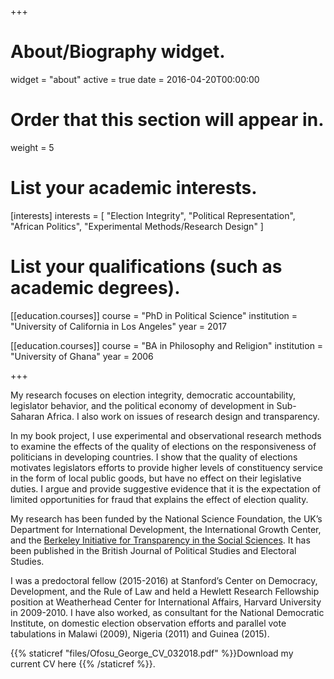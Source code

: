 +++
# About/Biography widget.
widget = "about"
active = true
date = 2016-04-20T00:00:00

# Order that this section will appear in.
weight = 5

# List your academic interests.
[interests]
  interests = [
    "Election Integrity",
    "Political Representation",
    "African Politics",
    "Experimental Methods/Research Design"
  ]

# List your qualifications (such as academic degrees).
[[education.courses]]
  course = "PhD in Political Science"
  institution = "University of California in Los Angeles"
  year = 2017

[[education.courses]]
  course = "BA in Philosophy and Religion"
  institution = "University of Ghana"
  year = 2006
 
+++

My research focuses on election integrity, democratic accountability, legislator behavior, and the political economy of development in Sub-Saharan Africa. I also work on issues of research design and transparency. 

In my book project, I use experimental and observational research methods to examine the effects of the quality of elections on the responsiveness of politicians in developing countries. I show that the quality of elections motivates legislators efforts to provide higher levels of constituency service in the form of local public goods, but have no effect on their legislative duties. I argue and provide suggestive evidence that it is the expectation of limited opportunities for fraud that explains the effect of election quality.

My research has been funded by the National Science Foundation, the UK’s Department for International Development, the International Growth Center, and the [Berkeley Initiative for Transparency in the Social Sciences](https://www.bitss.org/people/george-ofosu/). It has been published in the British Journal of Political Studies and Electoral Studies. 
 
I was a predoctoral fellow (2015-2016) at Stanford’s Center on Democracy, Development, and the Rule of Law and held a Hewlett Research Fellowship position at Weatherhead Center for International Affairs, Harvard University in 2009-2010. I have also worked, as consultant for the National Democratic Institute, on domestic election observation efforts and parallel vote tabulations in Malawi (2009), Nigeria (2011) and Guinea (2015). 

{{% staticref "files/Ofosu_George_CV_032018.pdf" %}}Download my current CV here {{% /staticref %}}.
